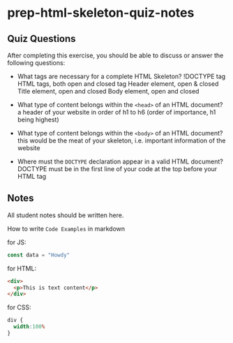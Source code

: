 # prep-html-skeleton-quiz-notes

## Quiz Questions

After completing this exercise, you should be able to discuss or answer the following questions:

- What tags are necessary for a complete HTML Skeleton?
!DOCTYPE tag
HTML tags, both open and closed tag
Header element, open & closed
Title element, open and closed
Body element, open and closed

- What type of content belongs within the `<head>` of an HTML document?
a header of your website in order of h1 to h6 (order of importance, h1 being highest)

- What type of content belongs within the `<body>` of an HTML document?
this would be the meat of your skeleton, i.e. important information of the website

- Where must the `DOCTYPE` declaration appear in a valid HTML document?
DOCTYPE must be in the first line of your code at the top before your HTML tag
## Notes

All student notes should be written here.


How to write `Code Examples` in markdown

for JS:
```javascript
const data = "Howdy"
```

for HTML:
```html
<div>
  <p>This is text content</p>
</div>
```

for CSS:
```css
div {
  width:100%
}
```

